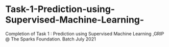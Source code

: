 # Task-1-Prediction-using-Supervised-Machine-Learning-
Completion of Task 1 : Prediction using Supervised Machine Learning ,GRIP @ The Sparks Foundation. Batch  July 2021
